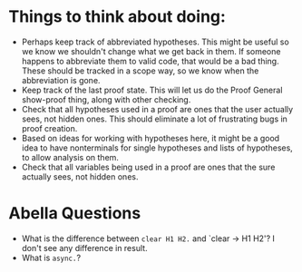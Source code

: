 
# Things to think about doing:

- Perhaps keep track of abbreviated hypotheses.  This might be useful
  so we know we shouldn't change what we get back in them.  If someone
  happens to abbreviate them to valid code, that would be a bad thing.
  These should be tracked in a scope way, so we know when the
  abbreviation is gone.
- Keep track of the last proof state.  This will let us do the Proof
  General show-proof thing, along with other checking.
- Check that all hypotheses used in a proof are ones that the user
  actually sees, not hidden ones.  This should eliminate a lot of
  frustrating bugs in proof creation.
- Based on ideas for working with hypotheses here, it might be a good
  idea to have nonterminals for single hypotheses and lists of
  hypotheses, to allow analysis on them.
- Check that all variables being used in a proof are ones that the
  sure actually sees, not hidden ones.





# Abella Questions

- What is the difference between `clear H1 H2.` and `clear -> H1 H2'?
  I don't see any difference in result.
- What is `async.`?






